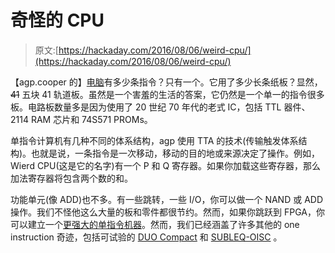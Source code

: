 # 奇怪的 CPU

> 原文:[https://hackaday.com/2016/08/06/weird-cpu/](https://hackaday.com/2016/08/06/weird-cpu/)

【agp.cooper 的】[电脑](https://hackaday.io/project/12879-weird-cpu)有多少条指令？只有一个。它用了多少长条纸板？显然， ~~41~~ 五块 41 轨道板。虽然是一个害羞的生活的答案，它仍然是一个单一的指令很多板。电路板数量多是因为使用了 20 世纪 70 年代的老式 IC，包括 TTL 器件、2114 RAM 芯片和 74S571 PROMs。

单指令计算机有几种不同的体系结构，agp 使用 TTA 的技术(传输触发体系结构)。也就是说，一条指令是一次移动，移动的目的地或来源决定了操作。例如，Wierd CPU(这是它的名字)有一个 P 和 Q 寄存器。如果你加载这些寄存器，那么加法寄存器将包含两个数的和。

功能单元(像 ADD)也不多。有一些跳转，一些 I/O，你可以做一个 NAND 或 ADD 操作。我们不怪他这么大量的板和零件都很节约。然而，如果你跳跃到 FPGA，你可以建立一个[更强大的单指令机器](http://www.drdobbs.com/embedded-systems/the-one-instruction-wonder/221800122)。然而，我们已经涵盖了许多其他的 one instruction 奇迹，包括可试验的 [DUO Compact](https://hackaday.com/2012/09/05/mess-of-wires-is-actually-a-one-instruction-computer/) 和 [SUBLEQ-OISC](https://hackaday.com/2011/07/27/building-a-one-instruction-computer/) 。